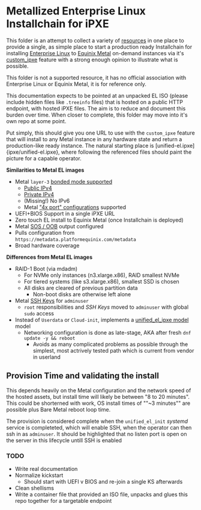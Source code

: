 # Metallized Enterprise Linux Installchain for iPXE

This folder is an attempt to collect a variety of [resources](https://gitlab.com/dlotterman/unified_el_ipxe) in one place to provide a single, as simple place to start a production ready Installchain for installing [Enterprise Linux](https://en.wikipedia.org/wiki/Category:Enterprise_Linux_distributions) to [Equinix Metal](https://deploy.equinix.com/product/bare-metal/) on-demand instances via it's [custom_ipxe](https://deploy.equinix.com/developers/docs/metal/operating-systems/custom-ipxe/) feature with a strong enough opinion to illustrate what is possible.

This folder is not a supported resource, it has no official association with Enterprise Linux or Equinix Metal, it is for reference only.

This documentation expects to be pointed at an unpacked EL ISO (please include hidden files like `.treeinfo` files) that is hosted on a public HTTP endpoint, with hosted iPXE files. The aim is to reduce and document this burden over time. When closer to complete, this folder may move into it's own repo at some point.

Put simply, this should give you one URL to use with the `custom_ipxe` feature that will install to any Metal instance in any hardware state and return a production-like ready instance. The natural starting place is [unified-el.ipxe]{ipxe/unified-el.ipxe}, where following the referenced files should paint the picture for a capable operator.

**Similarities to Metal EL images**
- Metal `layer-3` [bonded mode supported](https://deploy.equinix.com/developers/docs/metal/networking/server-level-networking/)
    - [Public IPv4](https://deploy.equinix.com/developers/docs/metal/networking/ip-addresses/#public-ipv4-subnet)
    - [Private IPv4](https://deploy.equinix.com/developers/docs/metal/networking/ip-addresses/#private-ipv4-management-subnets)
    - (Missing!) No IPv6
    - Metal ["4x port" configurations](https://deploy.equinix.com/product/servers/n3-xlarge/) supported
- UEFI+BIOS Support in a single iPXE URL
- Zero touch EL install to Equinix Metal (once Installchain is deployed)
- Metal [SOS / OOB](https://deploy.equinix.com/developers/docs/metal/resilience-recovery/serial-over-ssh/) output configured
- Pulls configuration from `https://metadata.platformequinix.com/metadata`
- Broad hardware coverage

**Differences from Metal EL images**
- RAID-1 Boot (via mdadm)
    - For NVMe only instances (n3.xlarge.x86), RAID smallest NVMe
    - For tiered systems (like s3.xlarge.x86), smallest SSD is chosen
    - All disks are cleared of previous partition data
        - Non-boot disks are otherwise left alone
- Metal [SSH Keys](https://deploy.equinix.com/developers/docs/metal/accounts/ssh-keys/) for `adminuser`
    - `root` responsibilities and *SSH Keys* moved to `adminuser` with global `sudo` access
- Instead of `Userdata` or `Cloud-init`, implements a [unified_el_ipxe model](https://gitlab.com/dlotterman/unified_el_ipxe) model
    - Networking configuration is done as late-stage, AKA after fresh `dnf update -y && reboot`
        - Avoids as many complicated problems as possible through the simplest, most actrively tested path which is current from vendor in userland

## Provision Time and validating the install

This depends heavily on the Metal configuration and the network speed of the hosted assets, but install time will likely be between "8 to 20 minutes". This could be shorterned with work, OS install times of ""~3 minutes"" are possible plus Bare Metal reboot loop time.

The provision is considered complete when the `unified_el_init` *systemd* service is completeted, which will enable SSH, when the operator can then ssh in as `adminuser`. It should be highlighted that no listen port is open on the server in this lifecycle untill SSH is enabled

### TODO
- Write real documentation
- Normalize kickstart
    - Should start with UEFI v BIOS and re-join a single KS afterwards
- Clean shellisms
- Write a container file that provided an ISO file, unpacks and glues this repo together for a targetable endpoint
